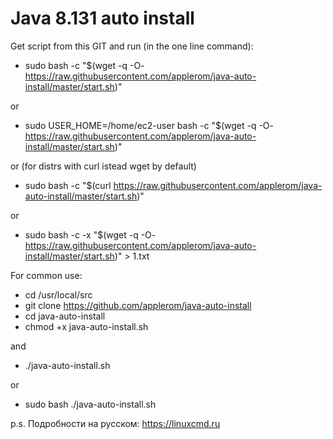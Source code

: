 # Java 8.131 auto install

Get script from this GIT and run (in the one line command):

* sudo bash -c "$(wget -q -O- https://raw.githubusercontent.com/applerom/java-auto-install/master/start.sh)"

or

* sudo USER_HOME=/home/ec2-user bash -c "$(wget -q -O- https://raw.githubusercontent.com/applerom/java-auto-install/master/start.sh)"

or (for distrs with curl istead wget by default)

* sudo bash -c "$(curl https://raw.githubusercontent.com/applerom/java-auto-install/master/start.sh)"

or

* sudo bash -c -x "$(wget -q -O- https://raw.githubusercontent.com/applerom/java-auto-install/master/start.sh)" > 1.txt

For common use:

* cd /usr/local/src
* git clone https://github.com/applerom/java-auto-install
* cd java-auto-install
* chmod +x java-auto-install.sh

and

* ./java-auto-install.sh

or

* sudo bash ./java-auto-install.sh

p.s. Подробности на русском: https://linuxcmd.ru
